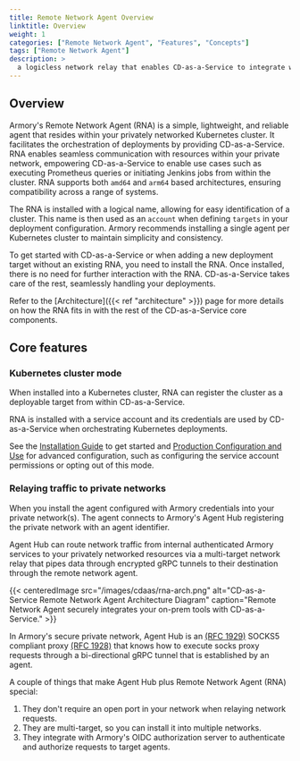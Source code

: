 ```yaml
---
title: Remote Network Agent Overview
linktitle: Overview
weight: 1
categories: ["Remote Network Agent", "Features", "Concepts"]
tags: ["Remote Network Agent"]
description: >
  a logicless network relay that enables CD-as-a-Service to integrate with privately networked resources such as Jenkins, Prometheus, Kubernetes clusters, etc.
---
```


## Overview

Armory's Remote Network Agent (RNA) is a simple, lightweight, and reliable agent that resides within your privately networked Kubernetes cluster. It facilitates the orchestration of deployments by providing CD-as-a-Service. RNA enables seamless communication with resources within your private network, empowering CD-as-a-Service to enable use cases such as executing Prometheus queries or initiating Jenkins jobs from within the cluster. RNA supports both `amd64` and `arm64` based architectures, ensuring compatibility across a range of systems.

The RNA is installed with a logical name, allowing for easy identification of a cluster. This name is then used as an `account` when defining `targets` in your deployment configuration. Armory recommends installing a single agent per Kubernetes cluster to maintain simplicity and consistency.

To get started with CD-as-a-Service or when adding a new deployment target without an existing RNA, you need to install the RNA. Once installed, there is no need for further interaction with the RNA. CD-as-a-Service takes care of the rest, seamlessly handling your deployments.

Refer to the [Architecture]({{< ref "architecture" >}}) page for more details on how the RNA fits in with the rest of the CD-as-a-Service core components.

## Core features

### Kubernetes cluster mode

When installed into a Kubernetes cluster, RNA can register the cluster as a deployable target from within CD-as-a-Service.

RNA is installed with a service account and its credentials are used by CD-as-a-Service when orchestrating Kubernetes deployments.

See the [Installation Guide](/remote-network-agent/install) to get started and [Production Configuration and Use](/remote-network-agent/production-configuration-and-use) for advanced configuration, such as configuring the service account permissions or opting out of this mode.

### Relaying traffic to private networks

When you install the agent configured with Armory credentials into your private network(s). The agent connects to Armory's Agent Hub registering the private network with an agent identifier.

Agent Hub can route network traffic from internal authenticated Armory services to your privately networked 
resources via a multi-target network relay that pipes data through encrypted gRPC tunnels to their destination through the remote network agent.

{{< centeredImage src="/images/cdaas/rna-arch.png" alt="CD-as-a-Service Remote Network Agent Architecture Diagram" caption="Remote Network Agent securely integrates your on-prem tools with CD-as-a-Service." >}}

In Armory's secure private network, Agent Hub is an [(RFC 1929)](https://datatracker.ietf.org/doc/html/rfc1929) SOCKS5 compliant proxy [(RFC 1928)](https://www.rfc-editor.org/rfc/rfc1928.html) that knows how to execute socks proxy requests through a bi-directional gRPC tunnel that is established by an agent.

A couple of things that make Agent Hub plus Remote Network Agent (RNA) special:
1. They don't require an open port in your network when relaying network requests.
1. They are multi-target, so you can install it into multiple networks.
1. They integrate with Armory's OIDC authorization server to authenticate and authorize requests to target agents.
